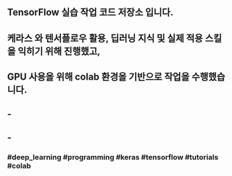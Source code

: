 ##
## TensorFlow 실습 작업 코드 저장소 입니다.
## 케라스 와 텐서플로우 활용, 딥러닝 지식 및 실제 적용 스킬을 익히기 위해 진행했고,
## GPU 사용을 위해 colab 환경을 기반으로 작업을 수행했습니다.
## -
## -
### #deep_learning #programming #keras #tensorflow #tutorials #colab
##
